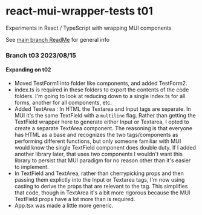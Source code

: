 # react-mui-wrapper-tests t01
Experiments in React / TypeScript with wrapping MUI components

See [main branch ReadMe](https://github.com/TonyGravagno/react-mui-wrapper-tests/tree/main) for general info

### Branch t03 2023/08/15

#### Expanding on t02

- Moved TestForm1 into folder like components, and added TestForm2.
- index.ts is required in these folders to export the contents of the code folders. I'm going to look at reducing down to a single index.ts for all forms, another for all components, etc.
- Added TextArea : In HTML the Textarea and Input tags are separate. In MUI it's the same TextField with a `multiline` flag. Rather than getting the TextField wrapper here to generate either Input or Textarea, I opted to create a separate TextArea component. The reasoning is that everyone has HTML as a base and recognizes the two tags/components as performing different functions, but only someone familiar with MUI would know the single TextField component does double duty. If I added another library later, that uses two components I wouldn't want this library to persist that MUI paradigm for no reason other than it's easier to implement.
- In TextField and TextArea, rather than cherrypicking props and then passing them explictly into the Input or Textarea tags, I'm now using casting to derive the props that are relevant to the tag. This simplifies that code, though in TextArea it's a bit more rigorous because the MUI TextField props have a lot more than is required.
- App.tsx was made a little more generic.


